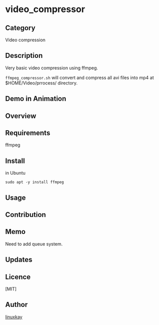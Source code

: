 # video_compressor


## Category

Video compression

## Description

Very basic video compression using ffmpeg. 

`ffmpeg_compressor.sh` will convert and compress all avi files into mp4 at $HOME/Video/prrocess/ directory.

## Demo in Animation

## Overview

## Requirements

ffmpeg

## Install

in Ubuntu

`sudo apt -y install ffmpeg`

## Usage

## Contribution

## Memo

Need to add queue system.

## Updates

## Licence
[MIT]

## Author

[linuxkay](https://github.com/linuxkay)

